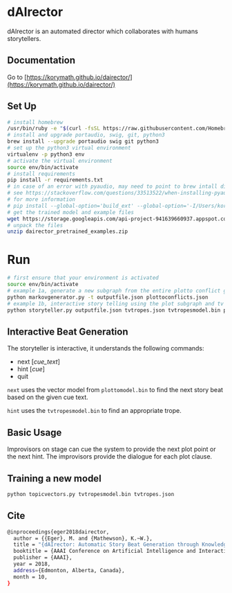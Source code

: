 # dAIrector

dAIrector is an automated director which collaborates with humans storytellers.

## Documentation
Go to [https://korymath.github.io/dairector/](https://korymath.github.io/dairector/)

## Set Up

```sh
# install homebrew
/usr/bin/ruby -e "$(curl -fsSL https://raw.githubusercontent.com/Homebrew/install/master/install)"
# install and upgrade portaudio, swig, git, python3
brew install --upgrade portaudio swig git python3
# set up the python3 virtual environment
virtualenv -p python3 env
# activate the virtual environment
source env/bin/activate
# install requirements
pip install -r requirements.txt
# in case of an error with pyaudio, may need to point to brew intall directly
# see https://stackoverflow.com/questions/33513522/when-installing-pyaudio-pip-cannot-find-portaudio-h-in-usr-local-include 
# for more information
# pip install --global-option='build_ext' --global-option='-I/Users/korymath/homebrew/Cellar/portaudio/19.6.0/include' --global-option='-L/Users/korymath/homebrew/Cellar/portaudio/19.6.0/lib' pyaudio
# get the trained model and example files
wget https://storage.googleapis.com/api-project-941639660937.appspot.com/dairector_pretrained_examples.zip
# unpack the files
unzip dairector_pretrained_examples.zip
```

# Run

```sh
# first ensure that your environment is activated
source env/bin/activate
# example 1a, generate a new subgraph from the entire plotto conflict graph
python markovgenerator.py -t outputfile.json plottoconflicts.json
# example 1b, interactive story telling using the plot subgraph and tv tropes hints
python storyteller.py outputfile.json tvtropes.json tvtropesmodel.bin plottomodel.bin
```

## Interactive Beat Generation

The storyteller is interactive, it understands the following commands:
* next [*cue_text*]
* hint [*cue*]
* quit

`next` uses the vector model from `plottomodel.bin` to find the next story beat based on the given cue text.

`hint` uses the `tvtropesmodel.bin` to find an appropriate trope.

## Basic Usage
Improvisors on stage can cue the system to provide the next plot point or the next hint.
The improvisors provide the dialogue for each plot clause.

## Training a new model
```sh
python topicvectors.py tvtropesmodel.bin tvtropes.json
```

## Cite

```sh
@inproceedings{eger2018dairector,
  author = {{Eger}, M. and {Mathewson}, K.~W.},
  title = "{dAIrector: Automatic Story Beat Generation through Knowledge Synthesis}",
  booktitle = {AAAI Conference on Artificial Intelligence and Interactive Digital Entertainment (AIIDE18), Joint Workshop on Intelligent Narrative Technologies and Intelligent Cinematography and Editing},
  publisher = {AAAI},
  year = 2018,
  address={Edmonton, Alberta, Canada},
  month = 10,
}
```